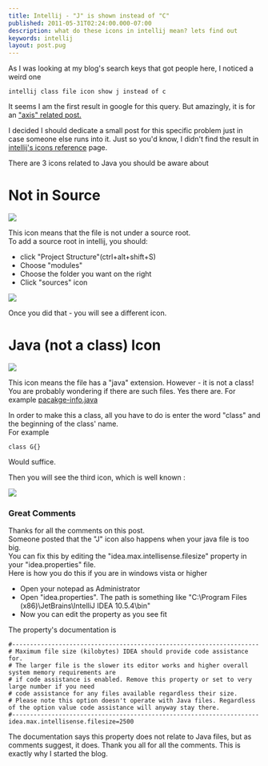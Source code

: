 ```yaml
---
title: Intellij - "J" is shown instead of "C"
published: 2011-05-31T02:24:00.000-07:00
description: what do these icons in intellij mean? lets find out
keywords: intellij
layout: post.pug
---
```



As I was looking at my blog's search keys that got people here, I noticed a weird one

```
intellij class file icon show j instead of c
```

It seems I am the first result in google for this query. But amazingly, it is for an ["axis" related post.](/2010/12/getting-really-annoyed-with-axis-2.html)

I decided I should dedicate a small post for this specific problem just in case someone else runs into it. Just so you'd know, I didn't find the result in [intellij's icons reference](http://www.jetbrains.com/idea/webhelp/file-types-recognized-by-intellij-idea.html) page.  

There are 3 icons related to Java you should be aware about  

# Not in Source

[![](http://4.bp.blogspot.com/-2DG2ZQ_rJYs/TeSxVzrvldI/AAAAAAAAA14/Iu0cEWsAwMk/s1600/java_file_not_under_source_folder.png)](http://4.bp.blogspot.com/-2DG2ZQ_rJYs/TeSxVzrvldI/AAAAAAAAA14/Iu0cEWsAwMk/s1600/java_file_not_under_source_folder.png)


This icon means that the file is not under a source root.  
To add a source root in intellij, you should:  

*   click "Project Structure"(ctrl+alt+shift+S)
*   Choose "modules"
*   Choose the folder you want on the right
*   Click "sources" icon

[![](http://1.bp.blogspot.com/-qkXumH07FKU/TeSyIl99G9I/AAAAAAAAA18/2DbYk6oP4s8/s320/intellij_add_folder_as_source.jpg)](http://1.bp.blogspot.com/-qkXumH07FKU/TeSyIl99G9I/AAAAAAAAA18/2DbYk6oP4s8/s1600/intellij_add_folder_as_source.jpg)

Once you did that - you will see a different icon.  

# Java (not a class) Icon

[![](http://4.bp.blogspot.com/--BtfLFiP3q4/TeSyUAPc4xI/AAAAAAAAA2A/EPZbYGshU9Q/s1600/java_source_but_no_class.png)](http://4.bp.blogspot.com/--BtfLFiP3q4/TeSyUAPc4xI/AAAAAAAAA2A/EPZbYGshU9Q/s1600/java_source_but_no_class.png)

This icon means the file has a "java" extension. However - it is not a class!  
You are probably wondering if there are such files. Yes there are. For example [pacakge-info.java](http://download.oracle.com/javase/6/docs/technotes/tools/solaris/javadoc.html#sourcefiles)  

In order to make this a class, all you have to do is enter the word "class" and the beginning of the class' name.  
For example  

```
class G{}
```

Would suffice.  

Then you will see the third icon, which is well known :  

[![](http://4.bp.blogspot.com/-kw0DM4wqjE8/TeSzae99dXI/AAAAAAAAA2I/1CopZX6fIWU/s1600/intellij_class_icon.png)](http://4.bp.blogspot.com/-kw0DM4wqjE8/TeSzae99dXI/AAAAAAAAA2I/1CopZX6fIWU/s1600/intellij_class_icon.png)

### Great Comments

Thanks for all the comments on this post.  
Someone posted that the "J" icon also happens when your java file is too big.  
You can fix this by editing the "idea.max.intellisense.filesize" property in your "idea.properties" file.  
Here is how you do this if you are in windows vista or higher  

*   Open your notepad as Administrator
*   Open "idea.properties". The path is something like "C:\Program Files (x86)\JetBrains\IntelliJ IDEA 10.5.4\bin"
*   Now you can edit the property as you see fit

The property's documentation is

```
#---------------------------------------------------------------------  
# Maximum file size (kilobytes) IDEA should provide code assistance for.  
# The larger file is the slower its editor works and higher overall system memory requirements are  
# if code assistance is enabled. Remove this property or set to very large number if you need  
# code assistance for any files available regardless their size.  
# Please note this option doesn't operate with Java files. Regardless of the option value code assistance will anyway stay there.  
#---------------------------------------------------------------------  
idea.max.intellisense.filesize=2500  
```

The documentation says this property does not relate to Java files, but as comments suggest, it does. Thank you all for all the comments. This is exactly why I started the blog.  
